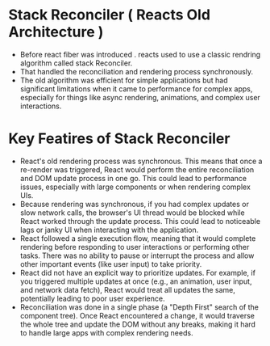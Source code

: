 # Stack Reconciler ( Reacts Old Architecture )

- Before react fiber was introduced . reacts used to use a classic rendring algorithm called stack Reconciler.
- That handled the reconciliation and rendering process synchronously.
- The old algorithm was efficient for simple applications but had significant limitations when it came to performance for complex apps, especially for things like async rendering, animations, and complex user interactions.

# Key Featires of Stack Reconciler

- React's old rendering process was synchronous. This means that once a re-render was triggered, React would perform the entire reconciliation and DOM update process in one go. This could lead to performance issues, especially with large components or when rendering complex UIs.
- Because rendering was synchronous, if you had complex updates or slow network calls, the browser's UI thread would be blocked while React worked through the update process. This could lead to noticeable lags or janky UI when interacting with the application.
- React followed a single execution flow, meaning that it would complete rendering before responding to user interactions or performing other tasks. There was no ability to pause or interrupt the process and allow other important events (like user input) to take priority.
- React did not have an explicit way to prioritize updates. For example, if you triggered multiple updates at once (e.g., an animation, user input, and network data fetch), React would treat all updates the same, potentially leading to poor user experience.
- Reconciliation was done in a single phase (a "Depth First" search of the component tree). Once React encountered a change, it would traverse the whole tree and update the DOM without any breaks, making it hard to handle large apps with complex rendering needs.
